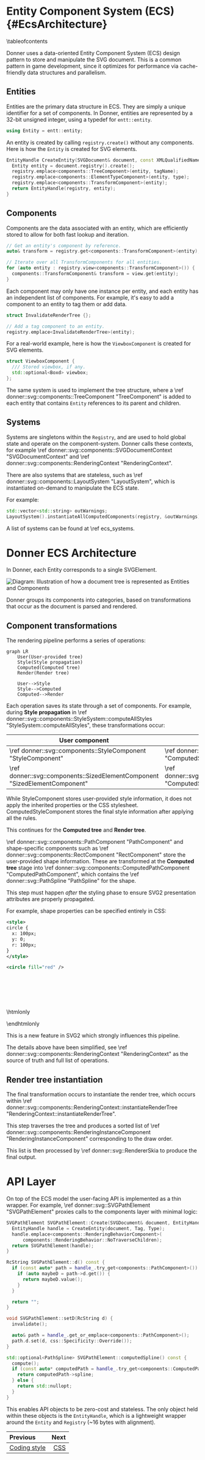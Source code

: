 # Entity Component System (ECS) {#EcsArchitecture}

\tableofcontents

Donner uses a data-oriented Entity Component System (ECS) design pattern to store and manipulate the SVG document. This is a common pattern in game development, since it optimizes for performance via cache-friendly data structures and parallelism.

## Entities

Entities are the primary data structure in ECS. They are simply a unique identifier for a set of components. In Donner, entities are represented by a 32-bit unsigned integer, using a typedef for `entt::entity`.

```cpp
using Entity = entt::entity;
```

An entity is created by calling `registry.create()` without any components. Here is how the `Entity` is created for SVG elements.

```cpp
EntityHandle CreateEntity(SVGDocument& document, const XMLQualifiedNameRef& tagName, ElementType type) {
  Entity entity = document.registry().create();
  registry.emplace<components::TreeComponent>(entity, tagName);
  registry.emplace<components::ElementTypeComponent>(entity, type);
  registry.emplace<components::TransformComponent>(entity);
  return EntityHandle(registry, entity);
}
```

## Components

Components are the data associated with an entity, which are efficiently stored to allow for both fast lookup and iteration.

```cpp
// Get an entity's component by reference.
auto& transform = registry.get<components::TransformComponent>(entity);

// Iterate over all TransformComponents for all entities.
for (auto entity : registry.view<components::TransformComponent>()) {
  components::TransformComponent& transform = view.get(entity);
}
```

Each component may only have one instance per entity, and each entity has an independent list of components. For example, it's easy to add a component to an entity to tag them or add data.

```cpp
struct InvalidateRenderTree {};

// Add a tag component to an entity.
registry.emplace<InvalidateRenderTree>(entity);
```

For a real-world example, here is how the `ViewboxComponent` is created for SVG elements.

```cpp
struct ViewboxComponent {
  /// Stored viewbox, if any.
  std::optional<Boxd> viewbox;
};
```

The same system is used to implement the tree structure, where a \ref donner::svg::components::TreeComponent "TreeComponent" is added to each entity that contains `Entity` references to its parent and children.

## Systems

Systems are singletons within the `Registry`, and are used to hold global state and operate on the component-system. Donner calls these contexts, for example \ref donner::svg::components::SVGDocumentContext "SVGDocumentContext" and \ref donner::svg::components::RenderingContext "RenderingContext".

There are also systems that are stateless, such as \ref donner::svg::components::LayoutSystem "LayoutSystem", which is instantiated on-demand to manipulate the ECS state.

For example:

```cpp
std::vector<std::string> outWarnings;
LayoutSystem().instantiateAllComputedComponents(registry, &outWarnings);
```

A list of systems can be found at \ref ecs_systems.

# Donner ECS Architecture

In Donner, each Entity corresponds to a single SVGElement.

![Diagram: Illustration of how a document tree is represented as Entities and Components](/docs/img/ecs.svg)

Donner groups its components into categories, based on transformations that occur as the document is parsed and rendered.

## Component transformations

The rendering pipeline performs a series of operations:

```mermaid
graph LR
    User(User-provided tree)
    Style(Style propagation)
    Computed(Computed tree)
    Render(Render tree)

    User-->Style
    Style-->Computed
    Computed-->Render
```

Each operation saves its state through a set of components. For example, during **Style propagation** in \ref donner::svg::components::StyleSystem::computeAllStyles "StyleSystem::computeAllStyles", these transformations occur:

| User component                                                              | Styled component                                                                            |
| --------------------------------------------------------------------------- | ------------------------------------------------------------------------------------------- |
| \ref donner::svg::components::StyleComponent "StyleComponent"               | \ref donner::svg::components::ComputedStyleComponent "ComputedStyleComponent"               |
| \ref donner::svg::components::SizedElementComponent "SizedElementComponent" | \ref donner::svg::components::ComputedSizedElementComponent "ComputedSizedElementComponent" |

While StyleComponent stores user-provided style information, it does not apply the inherited properties or the CSS stylesheet. ComputedStyleComponent stores the final style information after applying all the rules.

This continues for the **Computed tree** and **Render tree**.

\ref donner::svg::components::PathComponent "PathComponent" and shape-specific components such as \ref donner::svg::components::RectComponent "RectComponent" store the user-provided shape information. These are transformed at the **Computed tree** stage into \ref donner::svg::components::ComputedPathComponent "ComputedPathComponent", which contains the \ref donner::svg::PathSpline "PathSpline" for the shape.

This step must happen _after_ the styling phase to ensure SVG2 presentation attributes are properly propagated.

For example, shape properties can be specified entirely in CSS:

```xml
<style>
circle {
  x: 100px;
  y: 0;
  r: 100px;
}
</style>

<circle fill="red" />
```

\htmlonly
<svg width="200" height="100" viewbox="0 0 200 100">

<style>
  circle {
    cx: 100px;
    cy: 0;
    r: 100px;
  }
  </style>
<circle fill="red" />
</svg>
\endhtmlonly

This is a new feature in SVG2 which strongly influences this pipeline.

The details above have been simplified, see \ref donner::svg::components::RenderingContext "RenderingContext" as the source of truth and full list of operations.

## Render tree instantiation

The final transformation occurs to instantiate the render tree, which occurs within \ref donner::svg::components::RenderingContext::instantiateRenderTree "RenderingContext::instantiateRenderTree".

This step traverses the tree and produces a sorted list of \ref donner::svg::components::RenderingInstanceComponent "RenderingInstanceComponent" corresponding to the draw order.

This list is then processed by \ref donner::svg::RendererSkia to produce the final output.

# API Layer

On top of the ECS model the user-facing API is implemented as a thin wrapper. For example, \ref donner::svg::SVGPathElement "SVGPathElement" proxies calls to the components layer with minimal logic:

```cpp
SVGPathElement SVGPathElement::Create(SVGDocument& document, EntityHandle handle) {
  EntityHandle handle = CreateEntity(document, Tag, Type);
  handle.emplace<components::RenderingBehaviorComponent>(
      components::RenderingBehavior::NoTraverseChildren);
  return SVGPathElement(handle);
}

RcString SVGPathElement::d() const {
  if (const auto* path = handle_.try_get<components::PathComponent>()) {
    if (auto maybeD = path->d.get()) {
      return maybeD.value();
    }
  }

  return "";
}

void SVGPathElement::setD(RcString d) {
  invalidate();

  auto& path = handle_.get_or_emplace<components::PathComponent>();
  path.d.set(d, css::Specificity::Override());
}

std::optional<PathSpline> SVGPathElement::computedSpline() const {
  compute();
  if (const auto* computedPath = handle_.try_get<components::ComputedPathComponent>()) {
    return computedPath->spline;
  } else {
    return std::nullopt;
  }
}
```

This enables API objects to be zero-cost and stateless. The only object held within these objects is the `EntityHandle`, which is a lightweight wrapper around the `Entity` and `Registry` (~16 bytes with alignment).

<div class="section_buttons">

| Previous                         |                        Next |
| :------------------------------- | --------------------------: |
| [Coding style](CodingStyle.html) | [CSS](CssArchitecture.html) |

</div>
